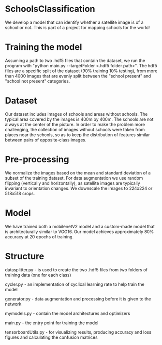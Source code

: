 # SchoolsClassification

We develop a model that can identify whether a satellite image is of a school or not. This is part of a project for mapping schools for the world!

# Training the model

Assuming a path to two .hdf5 files that contain the dataset, we run the program with "python main.py --targetFolder <.hdf5 folder path>".
The hdf5 files are a specific split of the dataset (90% training 10% testing), from more than 4000 images that are evenly split between the "school present" and "school not present" categories.

# Dataset

Our dataset includes images of schools and areas without schools. The typical area covered by the images is 400m by 400m. The schools are not always at the center of the picture. In order to make the problem more challenging, the collection of images without schools were taken from places near the schools, so as to keep the distribution of features similar between pairs of opposite-class images.

# Pre-processing

We normalize the images based on the mean and standard deviation of a subset of the training dataset. For data augmentation we use random flipping (vertically and horizontally), as satellite images are typically invariant to orientation changes. We downscale the images to 224x224 or 518x518 crops.

# Model

We have trained both a mobilenetV2 model and a custom-made model that is architecturally similar to VGG16.
Our model achieves approximately 80% accuracy at 20 epochs of training.

# Structure

datasplitter.py - is used to create the two .hdf5 files from two folders of training data (one for each class)

cycler.py - an implementation of cyclical learning rate to help train the model

generator.py - data augmentation and processing before it is given to the network

mymodels.py - contain the model architectures and optimizers

main.py - the entry point for training the model

tensorboardUtils.py - for visualizing results, producing accuracy and loss figures and calculating the confusion matrices
